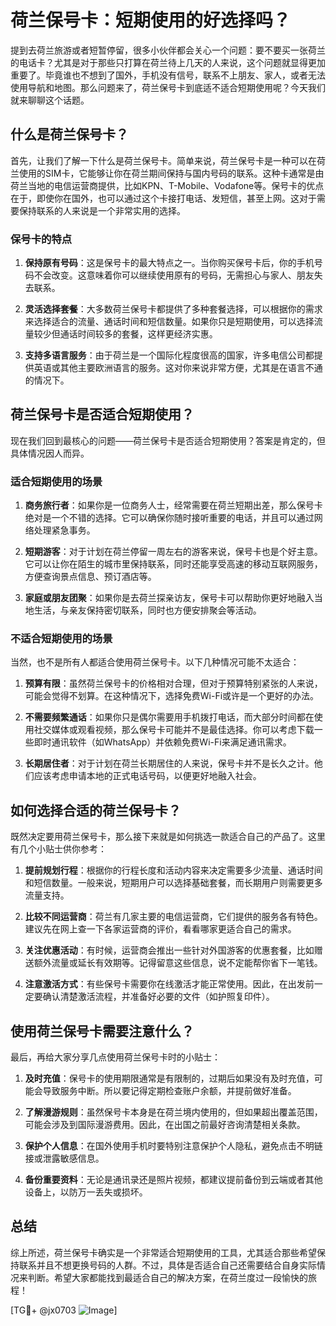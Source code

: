 # 荷兰保号卡：短期使用的好选择吗？

提到去荷兰旅游或者短暂停留，很多小伙伴都会关心一个问题：要不要买一张荷兰的电话卡？尤其是对于那些只打算在荷兰待上几天的人来说，这个问题就显得更加重要了。毕竟谁也不想到了国外，手机没有信号，联系不上朋友、家人，或者无法使用导航和地图。那么问题来了，荷兰保号卡到底适不适合短期使用呢？今天我们就来聊聊这个话题。

## 什么是荷兰保号卡？

首先，让我们了解一下什么是荷兰保号卡。简单来说，荷兰保号卡是一种可以在荷兰使用的SIM卡，它能够让你在荷兰期间保持与国内号码的联系。这种卡通常是由荷兰当地的电信运营商提供，比如KPN、T-Mobile、Vodafone等。保号卡的优点在于，即使你在国外，也可以通过这个卡接打电话、发短信，甚至上网。这对于需要保持联系的人来说是一个非常实用的选择。

### 保号卡的特点

1. **保持原有号码**：这是保号卡的最大特点之一。当你购买保号卡后，你的手机号码不会改变。这意味着你可以继续使用原有的号码，无需担心与家人、朋友失去联系。
   
2. **灵活选择套餐**：大多数荷兰保号卡都提供了多种套餐选择，可以根据你的需求来选择适合的流量、通话时间和短信数量。如果你只是短期使用，可以选择流量较少但通话时间较多的套餐，这样更经济实惠。

3. **支持多语言服务**：由于荷兰是一个国际化程度很高的国家，许多电信公司都提供英语或其他主要欧洲语言的服务。这对你来说非常方便，尤其是在语言不通的情况下。

## 荷兰保号卡是否适合短期使用？

现在我们回到最核心的问题——荷兰保号卡是否适合短期使用？答案是肯定的，但具体情况因人而异。

### 适合短期使用的场景

1. **商务旅行者**：如果你是一位商务人士，经常需要在荷兰短期出差，那么保号卡绝对是一个不错的选择。它可以确保你随时接听重要的电话，并且可以通过网络处理紧急事务。

2. **短期游客**：对于计划在荷兰停留一周左右的游客来说，保号卡也是个好主意。它可以让你在陌生的城市里保持联系，同时还能享受高速的移动互联网服务，方便查询景点信息、预订酒店等。

3. **家庭或朋友团聚**：如果你是去荷兰探亲访友，保号卡可以帮助你更好地融入当地生活，与亲友保持密切联系，同时也方便安排聚会等活动。

### 不适合短期使用的场景

当然，也不是所有人都适合使用荷兰保号卡。以下几种情况可能不太适合：

1. **预算有限**：虽然荷兰保号卡的价格相对合理，但对于预算特别紧张的人来说，可能会觉得不划算。在这种情况下，选择免费Wi-Fi或许是一个更好的办法。

2. **不需要频繁通话**：如果你只是偶尔需要用手机拨打电话，而大部分时间都在使用社交媒体或观看视频，那么保号卡可能并不是最佳选择。你可以考虑下载一些即时通讯软件（如WhatsApp）并依赖免费Wi-Fi来满足通讯需求。

3. **长期居住者**：对于计划在荷兰长期居住的人来说，保号卡并不是长久之计。他们应该考虑申请本地的正式电话号码，以便更好地融入社会。

## 如何选择合适的荷兰保号卡？

既然决定要用荷兰保号卡，那么接下来就是如何挑选一款适合自己的产品了。这里有几个小贴士供你参考：

1. **提前规划行程**：根据你的行程长度和活动内容来决定需要多少流量、通话时间和短信数量。一般来说，短期用户可以选择基础套餐，而长期用户则需要更多流量支持。

2. **比较不同运营商**：荷兰有几家主要的电信运营商，它们提供的服务各有特色。建议先在网上查一下各家运营商的评价，看看哪家更适合自己的需求。

3. **关注优惠活动**：有时候，运营商会推出一些针对外国游客的优惠套餐，比如赠送额外流量或延长有效期等。记得留意这些信息，说不定能帮你省下一笔钱。

4. **注意激活方式**：有些保号卡需要你在线激活才能正常使用。因此，在出发前一定要确认清楚激活流程，并准备好必要的文件（如护照复印件）。

## 使用荷兰保号卡需要注意什么？

最后，再给大家分享几点使用荷兰保号卡时的小贴士：

1. **及时充值**：保号卡的使用期限通常是有限制的，过期后如果没有及时充值，可能会导致服务中断。所以要记得定期检查账户余额，并提前做好准备。

2. **了解漫游规则**：虽然保号卡本身是在荷兰境内使用的，但如果超出覆盖范围，可能会涉及到国际漫游费用。因此，在出国之前最好咨询清楚相关条款。

3. **保护个人信息**：在国外使用手机时要特别注意保护个人隐私，避免点击不明链接或泄露敏感信息。

4. **备份重要资料**：无论是通讯录还是照片视频，都建议提前备份到云端或者其他设备上，以防万一丢失或损坏。

## 总结

综上所述，荷兰保号卡确实是一个非常适合短期使用的工具，尤其适合那些希望保持联系并且不想更换号码的人群。不过，具体是否适合自己还需要结合自身实际情况来判断。希望大家都能找到最适合自己的解决方案，在荷兰度过一段愉快的旅程！

[TG💪+ @jx0703 ![Image](https://github.com/user-attachments/assets/dbca1d08-cadb-493c-b0ec-ad6f7a83f270)]